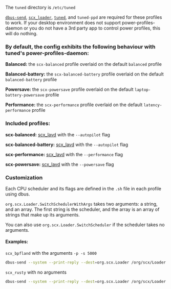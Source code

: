 The `tuned` directory is `/etc/tuned`

[`dbus-send`](https://dbus.freedesktop.org/doc/dbus-send.1.html), [`scx_loader`](https://github.com/sched-ext/scx/tree/main/rust/scx_loader), [`tuned`](https://docs.redhat.com/en/documentation/red_hat_enterprise_linux/8/html/monitoring_and_managing_system_status_and_performance/getting-started-with-tuned_monitoring-and-managing-system-status-and-performance), and `tuned-ppd` are required for these profiles to work.
If your desktop environment does not support power-profiles-daemon or you do not have a 3rd party app to control power profiles, this will do nothing.

### By default, the config exhibits the following behaviour with tuned's power-profiles-daemon:
**Balanced:** the `scx-balanced` profile overlaid on the default `balanced` profile

**Balanced-battery:** the `scx-balanced-battery` profile overlaid on the default `balanced-battery` profile

**Powersave:** the `scx-powersave` profile overlaid on the default `laptop-battery-powersave` profile

**Performance:** the `scx-performance` profile overlaid on the default `latency-performance` profile


### Included profiles:
**scx-balanced:** [scx_lavd](https://github.com/sched-ext/scx/tree/main/scheds/rust/scx_lavd) with the `--autopilot` flag

**scx-balanced-battery:** [scx_lavd](https://github.com/sched-ext/scx/tree/main/scheds/rust/scx_lavd) with the `--autopilot` flag

**scx-performance:** [scx_lavd](https://github.com/sched-ext/scx/tree/main/scheds/rust/scx_lavd) with the `--performance` flag

**scx-powersave:** [scx_lavd](https://github.com/sched-ext/scx/tree/main/scheds/rust/scx_lavd) with the `--powersave` flag

### Customization
Each CPU scheduler and its flags are defined in the `.sh` file in each profile using dbus.

`org.scx.Loader.SwitchSchedulerWithArgs` takes two arguments: a string, and an array. The first string is the scheduler, and the array is an array of strings that make up its arguments.

You can also use `org.scx.Loader.SwitchScheduler` if the scheduler takes no arguments.

#### Examples:
`scx_bpfland` with the arguments `-p -s 5000`
```sh
dbus-send --system --print-reply --dest=org.scx.Loader /org/scx/Loader org.scx.Loader.SwitchSchedulerWithArgs string:scx_bpfland array:string:"-p","-s","5000"
```

`scx_rusty` with no arguments
```sh
dbus-send --system --print-reply --dest=org.scx.Loader /org/scx/Loader org.scx.Loader.SwitchScheduler string:scx_rusty
```


